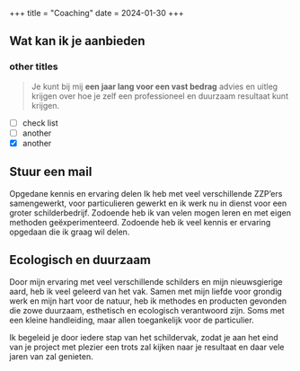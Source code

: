 +++
title = "Coaching"
date = 2024-01-30
+++

## Wat kan ik je aanbieden

### other titles 

> Je kunt bij mij **een jaar lang voor een vast bedrag** advies en uitleg krijgen over hoe je zelf  een professioneel en duurzaam resultaat kunt krijgen.

- [ ] check list
- [ ] another
- [x] another

## Stuur een mail

Opgedane kennis en ervaring delen
Ik heb met veel verschillende ZZP’ers samengewerkt, voor particulieren gewerkt en ik werk nu in dienst voor een groter schilderbedrijf. Zodoende heb ik van velen mogen leren en met eigen methoden geëxperimenteerd. Zodoende heb ik veel kennis er ervaring opgedaan die ik graag wil delen.

## Ecologisch en duurzaam

Door mijn ervaring met veel verschillende schilders en mijn nieuwsgierige aard, heb ik  veel geleerd van het vak. Samen met mijn liefde voor grondig werk en mijn hart voor de natuur, heb ik methodes en producten gevonden die zowe duurzaam, esthetisch en ecologisch verantwoord zijn. Soms met een kleine handleiding, maar allen toegankelijk voor de particulier.

Ik begeleid je door iedere stap van het schildervak, zodat je aan het eind van je project met plezier een trots  zal kijken naar je resultaat en daar vele jaren van zal genieten.
